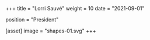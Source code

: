 +++
title = "Lorri Sauvé"
weight = 10
date = "2021-09-01"

position = "President"

[asset]
  image = "shapes-01.svg"
+++


